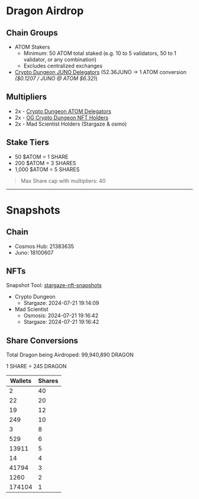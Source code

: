 # Dragon Airdrop

## Chain Groups
* ATOM Stakers
    - Minimum: 50 ATOM total staked (e.g. 10 to 5 validators, 50 to 1 validator, or any combination)
    - Excludes centralized exchanges
* [Crypto Dungeon JUNO Delegators](https://www.mintscan.io/juno/validators/junovaloper13x4pynlp86prhcmtns742kgsgu7pjtzjeknkwx) (52.36JUNO -> 1 ATOM conversion *($0.1207 / JUNO @ ATOM $6.32)*)


## Multipliers
* 2x - [Crypto Dungeon ATOM Delegators](https://www.mintscan.io/cosmos/validators/cosmosvaloper13x4pynlp86prhcmtns742kgsgu7pjtzj4djh7s)
* 2x - [OG Crypto Dungeon NFT Holders](https://www.stargaze.zone/m/cryptodungeon/tokens)
* 2x - Mad Scientist Holders (Stargaze & osmo)

## Stake Tiers
<!-- Holding 51-199 still is only the 50 group -->
- 50 $ATOM = 1 SHARE
- 200 $ATOM = 3 SHARES
- 1,000 $ATOM = 5 SHARES

> Max Share cap with multipliers: 40

---

# Snapshots

## Chain
- Cosmos Hub: 21383635
- Juno: 18100607

## NFTs
Snapshot Tool: [stargaze-nft-snapshots](https://github.com/Reecepbcups/stargaze-nft-snapshots)

- Crypto Dungeon
    - Stargaze: 2024-07-21 19:14:09
- Mad Scientist
    - Osmosis: 2024-07-21 19:16:42
    - Stargaze: 2024-07-21 19:16:42


## Share Conversions

Total Dragon being Airdroped: 99,940,890 DRAGON

1 SHARE = 245 DRAGON

| Wallets    | Shares |
| -------- | ------- |
| 2  | 40    |
| 22 | 20    |
| 19 | 12    |
| 249 | 10    |
| 3  | 8     |
| 529 | 6     |
| 13911 | 5     |
| 14 | 4     |
| 41794 | 3     |
| 1260 | 2     |
| 174104 | 1     |

